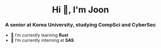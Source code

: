 
<h1 align="center">Hi 👋, I'm Joon</h1>
<h3 align="center">A senior at Korea University, studying CompSci and CyberSec</h3>

- 🌱 I’m currently learning **Rust**
- 🔭 I’m currently interning at **SAS**

<p align="left">
</p>

